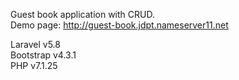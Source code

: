 Guest book application with CRUD.
<br>Demo page: http://guest-book.jdpt.nameserver11.net
<div class="badge">Laravel v5.8</div>
<div class="badge">Bootstrap v4.3.1</div>
<div class="badge">PHP v7.1.25</div>
